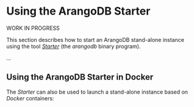 Using the ArangoDB Starter
==========================

WORK IN PROGRESS 

This section describes how to start an ArangoDB stand-alone instance using the tool
[_Starter_](../../Programs/Starter/README.md) (the _arangodb_ binary program).


...
  
Using the ArangoDB Starter in Docker
------------------------------------

The _Starter_ can also be used to launch a stand-alone instance based on _Docker_
containers:

```bash
 
```

 


